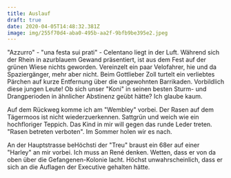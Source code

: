 ```yaml
---
title: Auslauf
draft: true
date: 2020-04-05T14:48:32.381Z
image: img/255f70d4-aba0-495b-aa2f-9bfb9be395e2.jpeg
---
```

"Azzurro" - "una festa sui prati" - Celentano liegt in der Luft. Während sich der Rhein in azurblauem Gewand präsentiert, ist aus dem Fest auf der grünen Wiese nichts geworden. Vereinzelt ein paar Velofahrer, hie und da Spaziergänger, mehr aber nicht. Beim Gottlieber Zoll turtelt ein verliebtes Pärchen auf kurze Entfernung über die ungewohnten Barrikaden. Vorbildlich diese jungen Leute! Ob sich unser "Koni" in seinen besten Sturm- und Drangperioden in ähnlicher Abstinenz geübt hätte? Ich glaube kaum.

Auf dem Rückweg komme ich am "Wembley" vorbei. Der Rasen auf dem Tägermoos ist nicht wiederzuerkennen. Sattgrün und weich wie ein hochfloriger Teppich. Das Kind in mir will gegen das runde Leder treten. "Rasen betreten verboten". Im Sommer holen wir es nach.

An der Hauptstrasse beHöchsti der "Treu" braust ein 68er auf einer "Harley" an mir vorbei. Ich muss an René denken. Wetten, dass er von da oben über die Gefangenen-Kolonie lacht. Höchst unwahrscheinlich, dass er sich an die Auflagen der Executive gehalten hätte.